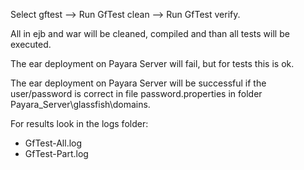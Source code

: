 Select gftest --> Run GfTest clean --> Run GfTest verify.

All in ejb and war will be cleaned, compiled and than all tests will be executed.

The ear deployment on Payara Server will fail, but for tests this is ok.

The ear deployment on Payara Server will be successful if the user/password is correct in file password.properties in folder Payara_Server\glassfish\domains.

For results look in the logs folder:
- GfTest-All.log
- GfTest-Part.log

